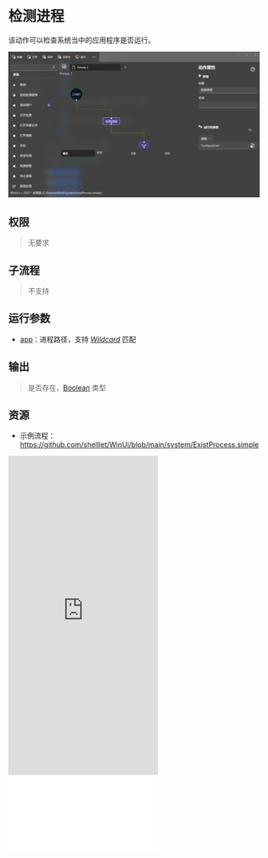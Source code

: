 # 检测进程 
该动作可以检查系统当中的应用程序是否运行。

![ExistProcess](./images/11.png ':size=90%')

## 权限
> 无要求

## 子流程

> 不支持

## 运行参数

* [app](./types/Path.md)：进程路径，支持 [*Wildcard*](./introduction/workflow/wildcard.md) 匹配


## 输出

> 是否存在，[Boolean](./types/Boolean.md) 类型

## 资源
* 示例流程：https://github.com/shelllet/WinUi/blob/main/system/ExistProcess.simple

<iframe type="text/html" height="640px" src="https://www.youtube.com/embed/m4opS4PEvx8" frameborder="0"></iframe>

<iframe src="//player.bilibili.com/player.html?bvid=BV1LP411y7E1&page=1&autoplay=0” height='640px' scrolling="no" frameborder="no" framespacing="0" allowfullscreen="true"></iframe>
